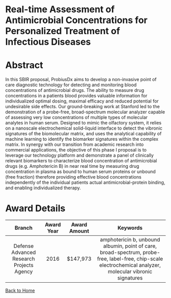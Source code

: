 
Real-time Assessment of Antimicrobial Concentrations for Personalized Treatment of Infectious Diseases
======================================================================================================

# Abstract


In this SBIR proposal, ProbiusDx aims to develop a non-invasive point of care diagnostic technology for detecting and monitoring blood concentrations of antimicrobial drugs. The ability to measure drug concentrations in a patients blood provides valuable information for individualized optimal dosing, maximal efficacy and reduced potential for undesirable side effects.  Our ground-breaking work at Stanford led to the demonstration of a probe-free, broad-spectrum molecular analyzer capable of assessing very low concentrations of multiple types of molecular analytes in human serum. Designed to mimic the olfactory system, it relies on a nanoscale electrochemical  solid-liquid interface to detect the vibronic signatures of the biomolecular matrix, and uses the analytical capability of machine learning to identify the biomarker signatures within the complex matrix. In synergy with our transition from academic research into commercial applications, the objective of this phase I proposal is to leverage our technology platform and demonstrate a panel of clinically relevant biomarkers to characterize blood concentration of antimicrobial drugs (e.g. Amphotericin B) in near real time by measuring drug concentration in plasma as bound to human serum proteins or unbound (free fraction) therefore providing effective blood concentrations independently of the individual patients actual antimicrobial-protein binding, and enabling individualized therapy.  

# Award Details

|Branch|Award Year|Award Amount|Keywords|
| :---: | :---: | :---: | :---: |
|Defense Advanced Research Projects Agency|2016|$147,973|amphotericin b, unbound albumin, point of care, broad-spectrum, probe-free, label-free, chip-scale electrochemical analyzer, molecular vibronic signatures|
  
  


[Back to Home](https://github.com/chrischow/dod_sbir_awards/Reports/CC/#1187)
